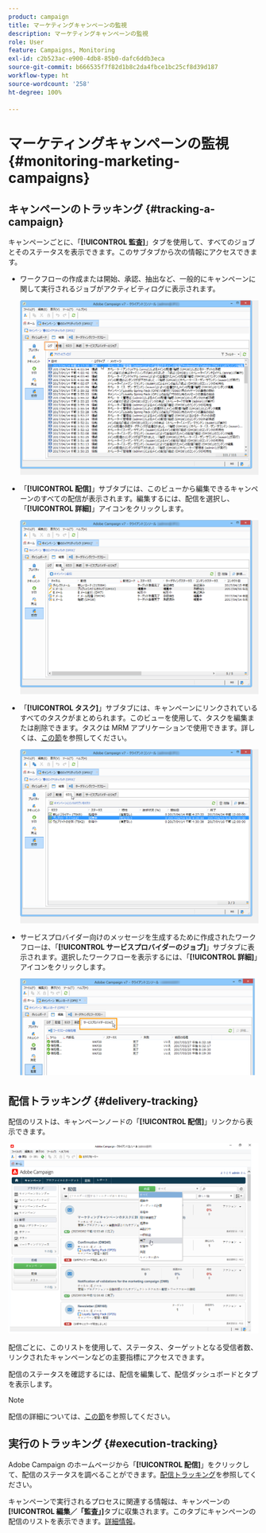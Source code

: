```yaml
---
product: campaign
title: マーケティングキャンペーンの監視
description: マーケティングキャンペーンの監視
role: User
feature: Campaigns, Monitoring
exl-id: c2b523ac-e900-4db8-85b0-dafc6ddb3eca
source-git-commit: b666535f7f82d1b8c2da4fbce1bc25cf8d39d187
workflow-type: ht
source-wordcount: '258'
ht-degree: 100%

---
```


# マーケティングキャンペーンの監視 {#monitoring-marketing-campaigns}

## キャンペーンのトラッキング {#tracking-a-campaign}

キャンペーンごとに、「**[!UICONTROL 監査]**」タブを使用して、すべてのジョブとそのステータスを表示できます。このサブタブから次の情報にアクセスできます。

* ワークフローの作成または開始、承認、抽出など、一般的にキャンペーンに関して実行されるジョブがアクティビティログに表示されます。

  ![](assets/s_ncs_user_op_edit_exe_tab_a.png)

* 「**[!UICONTROL 配信]**」サブタブには、このビューから編集できるキャンペーンのすべての配信が表示されます。編集するには、配信を選択し、「**[!UICONTROL 詳細]**」アイコンをクリックします。

  ![](assets/s_ncs_user_op_edit_exe_tab_b.png)

* 「**[!UICONTROL タスク]**」サブタブには、キャンペーンにリンクされているすべてのタスクがまとめられます。このビューを使用して、タスクを編集または削除できます。タスクは MRM アプリケーションで使用できます。詳しくは、[この節](../../mrm/using/creating-and-managing-tasks.md)を参照してください。

  ![](assets/s_ncs_user_op_edit_exe_tab_e.png)

* サービスプロバイダー向けのメッセージを生成するために作成されたワークフローは、「**[!UICONTROL サービスプロバイダーのジョブ]**」サブタブに表示されます。選択したワークフローを表示するには、「**[!UICONTROL 詳細]**」アイコンをクリックします。

  ![](assets/s_ncs_user_op_edit_exe_tab_d.png)

## 配信トラッキング {#delivery-tracking}

配信のリストは、キャンペーンノードの「**[!UICONTROL 配信]**」リンクから表示できます。

![](assets/s_ncs_user_op_del_state_from_homepage.png)

配信ごとに、このリストを使用して、ステータス、ターゲットとなる受信者数、リンクされたキャンペーンなどの主要指標にアクセスできます。

配信のステータスを確認するには、配信を編集して、配信ダッシュボードとタブを表示します。

>[!NOTE]
>
>配信の詳細については、[この節](../../delivery/using/about-message-tracking.md)を参照してください。

## 実行のトラッキング {#execution-tracking}

Adobe Campaign のホームページから「**[!UICONTROL 配信]**」をクリックして、配信のステータスを調べることができます。[配信トラッキング](#delivery-tracking)を参照してください。

キャンペーンで実行されるプロセスに関連する情報は、キャンペーンの&#x200B;**[!UICONTROL 編集／「監査」]**&#x200B;タブに収集されます。このタブにキャンペーンの配信のリストを表示できます。[詳細情報](#tracking-a-campaign)。
